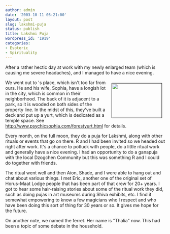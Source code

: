 ```yaml
---
author: admin
date: '2003-10-11 05:21:00'
layout: post
slug: lakshmi-puja
status: publish
title: Lakshmi Puja
wordpress_id: '1919'
categories:
- Esoteric
- Spirituality
---
```

After a rather hectic day at work with my newly enlarged team (which is causing me severe headaches), <lj user="samajh"> and I managed to have a nice evening.</lj>

<a href="http://www.psychicsophia.com/forestyurt.html"><img src="http://www.psychicsophia.com/yurtside1.JPG" align="right" border="1" height="108" hspace="10" vspace="10" width="157" /></a>We went out to <lj user="aion131">'s place, which isn't too far from ours. He and his wife, Sophia, have a longish lot in the city, which is common in their neighborhood. The back of it is adjacent to a park, so it is wooded on both sides of the property line. In the midst of this, they've built a deck and put up a yurt, which is dedicated as a temple space. See <a href="http://www.psychicsophia.com/forestyurt.html">http://www.psychicsophia.com/forestyurt.html</a> for details. </lj>

Every month, on the full moon, they do a puja for Lakshmi, along with other rituals or events that go on there. R and I had been invited so we headed out right after work. It's a chance to potluck with people, do a little ritual work and generally have a nice evening. I had an opportunity to do a ganapuja with the local Dzogchen Community but this was something R and I could do together with friends.

The ritual went well and then Aion, Shade, and I were able to hang out and chat about various things. I met Eric, another one of the original set of Horus-Maat Lodge people that has been part of that crew for 20+ years. I got to hear some hair-raising stories about some of the ritual work they did, such as doing pujas in art museums during Shiva exhibits, etc. I find it somewhat empowering to know a few magicians who I respect and who have been doing this sort of thing for 30 years or so. It gives me hope for the future.

On another note, we named the ferret. Her name is "Thalia" now. This had been a topic of some debate in the household.
